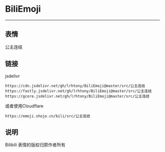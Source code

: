 # BiliEmoji
---
## 表情
公主连结
## 链接
jsdelivr
```
https://cdn.jsdelivr.net/gh/lrhtony/BiliEmoji@master/src/公主连结
https://fastly.jsdelivr.net/gh/lrhtony/BiliEmoji@master/src/公主连结
https://gcore.jsdelivr.net/gh/lrhtony/BiliEmoji@master/src/公主连结
```
或者使用Cloudflare
```
https://emoji.shojo.cn/bili/src/公主连结
```
## 说明
Bilibili 表情的版权归原作者所有
